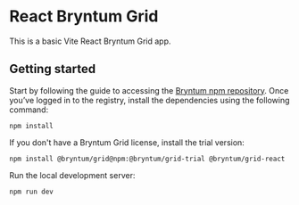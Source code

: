 # React Bryntum Grid 

This is a basic Vite React Bryntum Grid app.

## Getting started 

 Start by following the guide to accessing the [Bryntum npm repository](https://bryntum.com/products/grid/docs/guide/Grid/npm-repository). Once you’ve logged in to the registry, install the dependencies using the following command:

```shell
npm install
```

If you don't have a Bryntum Grid license, install the trial version:

```shell
npm install @bryntum/grid@npm:@bryntum/grid-trial @bryntum/grid-react
```

Run the local development server:

```shell
npm run dev
```